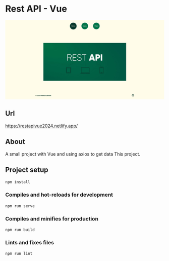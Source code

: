 # Rest API - Vue

![Screen Project](./Src/Assets/Images/Screen-Project.jpg)

## Url
https://restapivue2024.netlify.app/

## About
A small project with Vue and using axios to get data This project.

## Project setup
```
npm install
```

### Compiles and hot-reloads for development
```
npm run serve
```

### Compiles and minifies for production
```
npm run build
```

### Lints and fixes files
```
npm run lint
